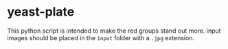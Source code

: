 # yeast-plate
This python script is intended to make the red groups stand out more.
input images should be placed in the ```input``` folder with a ```.jpg``` extension.